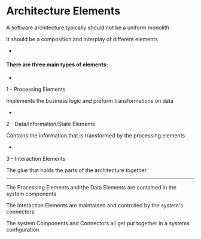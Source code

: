 # Architecture Elements

A software architecture typically should not be a uniform monolith

It should be a composition and interplay of different elements

-

#### There are three main types of elements:
-

1 - Processing Elements

Implements the business logic and preform transformations on data

-

2 - Data/Information/State Elements

Contains the information that is transformed by the processing elements

-

3 - Interaction Elements

The glue that holds the parts of the architecture together

***

The Processing Elements and the Data Elements are contained in the system components

The Interaction Elements are maintained and controlled by the system's connectors

The system Components and Connectors all get put together in a systems configuration
